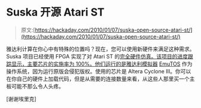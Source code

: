 # Suska 开源 Atari ST

> 原文:[https://hackaday.com/2010/01/07/suska-open-source-atari-st/](https://hackaday.com/2010/01/07/suska-open-source-atari-st/)

雅达利计算在你心中有特殊的位置吗？现在，您可以使用新硬件来满足这种需求。Suska 项目已经使用 FPGA 实现了对 Atari ST 的[完全硬件仿真。该项目的进度跟踪显示，主要芯片的实施率为 100%。他们运行的是雅达利模拟器](http://www.experiment-s.de/en/) [EmuTOS](http://sourceforge.net/projects/emutos/) 作为操作系统，因为运行原版会侵犯版权。使用的芯片是 Altera Cyclone III。你可以在你自己的硬件上加载代码，但是从需要的连接数量来看，从这些人那里买一个主板可能不那么令人头疼。

[谢谢埃里克]